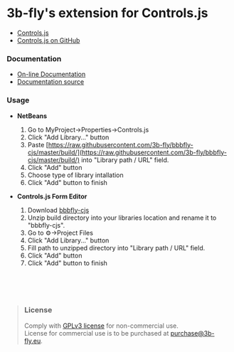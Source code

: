 3b-fly's extension for Controls.js
===========

- [Controls.js](http://controlsjs.com/)
- [Controls.js on GitHub](https://github.com/controlsjs/controls.js)

### Documentation

- [On-line Documentation](https://3b-fly.github.io/bbbfly-cjs/)
- [Documentation source](https://github.com/3b-fly/bbbfly-cjs/tree/master/docs/)

### Usage

- **NetBeans**

  1. Go to MyProject->Properties->Controls.js
  2. Click "Add Library..." button
  3. Paste [https://raw.githubusercontent.com/3b-fly/bbbfly-cjs/master/build/](https://raw.githubusercontent.com/3b-fly/bbbfly-cjs/master/build/) into "Library path / URL" field.
  4. Click "Add" button
  5. Choose type of library intallation
  6. Click "Add" button to finish

- **Controls.js Form Editor**

  1. Download [bbbfly-cjs](https://github.com//3b-fly/bbbfly-cjs/archive/master.zip)
  2. Unzip build directory into your libraries location and rename it to "bbbfly-cjs".
  3. Go to ⚙️->Project Files
  4. Click "Add Library..." button
  5. Fill path to unzipped directory into "Library path / URL" field.
  6. Click "Add" button
  7. Click "Add" button to finish

<br/>
<br/>
<br/>

> ### License
> Comply with [GPLv3 license](http://www.gnu.org/licenses/gpl-3.0.html) for non-commercial use.<br/>
> License for commercial use is to be purchased at [purchase@3b-fly.eu](mailto:purchase@3b-fly.eu).
